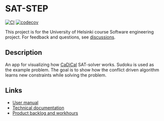 # SAT-STEP
[![CI](https://github.com//SAT-STEP/SAT-STEP/actions/workflows/ci.yml/badge.svg?branch=main)](https://github.com//SAT-STEP/SAT-STEP/actions/workflows/ci.yml)
[![codecov](https://codecov.io/gh/SAT-STEP/SAT-STEP/graph/badge.svg?token=SJQY6B10OJ)](https://codecov.io/gh/SAT-STEP/SAT-STEP)

This project is for the University of Helsinki course Software engineering project. For feedback and questions, see [discussions](https://github.com/SAT-STEP/SAT-STEP/discussions).

## Description
An app for visualizing how [CaDiCal](https://github.com/arminbiere/cadical) SAT-solver works. Sudoku is used as the example problem. The goal is to show how the conflict driven algorithm learns new constraints while solving the problem.

## Links
- [User manual](https://github.com/SAT-STEP/SAT-STEP/wiki/User-manual)
- [Technical documentation](https://github.com/SAT-STEP/SAT-STEP/wiki/Technical-documentation)
- [Product backlog and workhours](https://docs.google.com/spreadsheets/d/10uVJry0DMARkRh1FE6oqYXzprBYj8cL7fjpnKQULlAQ/edit?usp=sharing)
